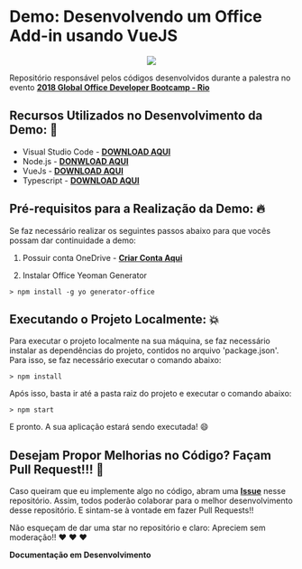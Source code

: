 # Demo: Desenvolvendo um Office Add-in usando VueJS

<p align="center">
  <img src="https://i.imgsafe.org/2b/2bd8bd6f79.png"/>  
</p>

Repositório responsável pelos códigos desenvolvidos durante a palestra no evento **[2018 Global Office Developer Bootcamp - Rio](https://www.eventbrite.com/e/2018-global-office-developer-bootcamp-rio-tickets-49226805701)**

## Recursos Utilizados no Desenvolvimento da Demo: :rocket:

- Visual Studio Code - **[DOWNLOAD AQUI](https://code.visualstudio.com/download)**
- Node.js - **[DONWLOAD AQUI](https://nodejs.org/en/)**
- VueJs - **[DOWNLOAD AQUI](https://vuejs.org/v2/guide/installation.html)**
- Typescript - **[DOWNLOAD AQUI](https://www.typescriptlang.org/#download-links)**

## Pré-requisitos para a Realização da Demo: :fire:

Se faz necessário realizar os seguintes passos abaixo para que vocês possam dar continuidade a demo:

1) Possuir conta OneDrive - **[Criar Conta Aqui](https://onedrive.live.com/)**

2) Instalar Office Yeoman Generator

```
> npm install -g yo generator-office
```

## Executando o Projeto Localmente: :boom:

Para executar o projeto localmente na sua máquina, se faz necessário instalar as dependências do projeto, contidos no arquivo 'package.json'. Para isso, se faz necessário executar o comando abaixo:

```
> npm install
```

Após isso, basta ir até a pasta raiz do projeto e executar o comando abaixo:

```
> npm start
```

E pronto. A sua aplicação estará sendo executada! :smile:

## Desejam Propor Melhorias no Código? Façam Pull Request!!!  :triangular_flag_on_post:

Caso queiram que eu implemente algo no código, abram uma **[Issue](https://github.com/glaucia86/demo-office-addin-vuejs/issues)** nesse repositório. Assim, todos poderão colaborar para o melhor desenvolvimento desse repositório. E sintam-se à vontade em fazer Pull Requests!!

Não esqueçam de dar uma star no repositório e claro: Apreciem sem moderação!! :heart: :heart: :heart:

**Documentação em Desenvolvimento**
